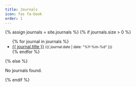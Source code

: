 ```yaml
---
title: Journals
icon: fas fa-book
order: 1
---
```


{% assign journals = site.journals %}
{% if journals.size > 0 %}
<ul>
  {% for journal in journals %}
    <li>
      <a href="{{ journal.url | relative_url }}">{{ journal.title }}</a>
      <small>({{ journal.date | date: "%Y-%m-%d" }})</small>
    </li>
  {% endfor %}
</ul>
{% else %}
<p>No journals found.</p>
{% endif %}
